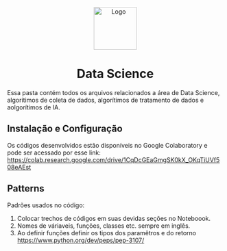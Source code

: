 <div align="center">
 <img src="" width="100" alt="Logo"/>
 
 <h1>Data Science</h1>
</div>

Essa pasta contém todos os arquivos relacionados a área de Data Science, algorítimos de coleta de dados, algorítimos de tratamento de dados e aolgorítimos de IA. 

## Instalação e Configuração
Os códigos desenvolvidos estão disponíveis no Google Colaboratory e pode ser acessado por esse link: https://colab.research.google.com/drive/1CqDcGEaGmgSK0kX_OKqTiUVf508eAEst

## Patterns
Padrões usados no código:
1. Colocar trechos de códigos em suas devidas seções no Noteboook.
2. Nomes de váriaveis, funções, classes etc. sempre em inglês.
3. Ao definir funções definir os tipos dos paramêtros e do retorno https://www.python.org/dev/peps/pep-3107/